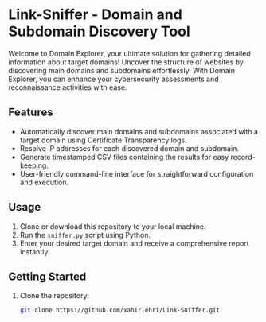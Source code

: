 # Link-Sniffer - Domain and Subdomain Discovery Tool

Welcome to Domain Explorer, your ultimate solution for gathering detailed information about target domains! Uncover the structure of websites by discovering main domains and subdomains effortlessly. With Domain Explorer, you can enhance your cybersecurity assessments and reconnaissance activities with ease.

## Features

- Automatically discover main domains and subdomains associated with a target domain using Certificate Transparency logs.
- Resolve IP addresses for each discovered domain and subdomain.
- Generate timestamped CSV files containing the results for easy record-keeping.
- User-friendly command-line interface for straightforward configuration and execution.

## Usage

1. Clone or download this repository to your local machine.
2. Run the `sniffer.py` script using Python.
3. Enter your desired target domain and receive a comprehensive report instantly.

## Getting Started

1. Clone the repository:
   ```sh
   git clone https://github.com/xahirlehri/Link-Sniffer.git
